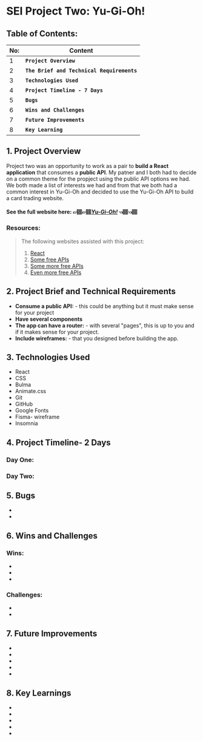 # SEI Project Two: Yu-Gi-Oh!

## Table of Contents:

|  **No:**     | **Content** |
| -------- | ------- |
|    1    | **`Project Overview`**|
|    2     | **`The Brief and Technical Requirements`**|
|    3    | **`Technologies Used`**|
|    4     | **`Project Timeline - 7 Days`**|
|    5     | **`Bugs`**|
|    6     | **`Wins and Challenges`**|
|    7     | **`Future Improvements`**|
|    8     | **`Key Learning`**|

 ## 1. Project Overview
Project two was an opportunity to work as a pair to **build a React application** that consumes a **public API**. My patner and I both had to decide on a common theme for the propject using the public API options we had. We both made a list of interests we had and from that we both had a common interest in Yu-Gi-Oh and decided to use the Yu-Gi-Oh API to build a card trading website.

#### See the full website here: 👉🏽👉🏽[*Yu-Gi-Oh!*](https://isaac-kumar-yugioh.netlify.app/) 👈🏽👈🏽

### Resources:
> The following websites assisted with this project:
> 1. [React](https://reactjs.org/)
> 2. [Some free APIs](https://apilist.fun/)
> 3. [Some more free APIs](https://github.com/public-apis/public-apis)
> 4. [Even more free APIs](https://dev.to/camerenisonfire/10-intriguing-public-rest-apis-for-your-next-project-2gbd)

## 2. Project Brief and Technical Requirements

- **Consume a public API:** - this could be anything but it must make sense for your project
- **Have several components** 
- **The app can have a router:** - with several "pages", this is up to you and if it makes sense for your project.
- **Include wireframes:** - that you designed before building the app.

## 3. Technologies Used

- React
- CSS
- Bulma 
- Animate.css
- Git
- GitHub
- Google Fonts
- Fisma- wireframe
- Insomnia



## 4. Project Timeline- 2 Days

### Day One:


### Day Two:




## 5. Bugs

- 
- 

## 6. Wins and Challenges

### Wins:
- 
- 
- 

### Challenges:
- 
- 

## 7. Future Improvements

- 
- 
- 
- 
- 


## 8. Key Learnings

- 
- 
- 
- 
- 



